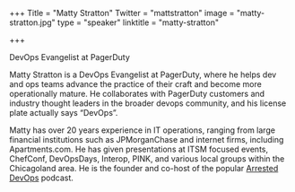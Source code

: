 +++
Title = "Matty Stratton"
Twitter = "mattstratton"
image = "matty-stratton.jpg"
type = "speaker"
linktitle = "matty-stratton"

+++

DevOps Evangelist at PagerDuty

Matty Stratton is a DevOps Evangelist at PagerDuty, where he helps dev and ops teams advance the practice of their craft and become more operationally mature. He collaborates with PagerDuty customers and industry thought leaders in the broader devops community, and his license plate actually says “DevOps”.

Matty has over 20 years experience in IT operations, ranging from large financial institutions such as JPMorganChase and internet firms, including Apartments.com. He has given presentations at ITSM focused events, ChefConf, DevOpsDays, Interop, PINK, and various local groups within the Chicagoland area. He is the founder and co-host of the popular [Arrested DevOps](https://www.arresteddevops.com) podcast.
